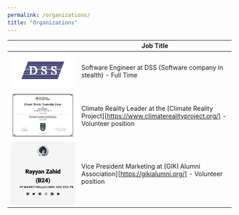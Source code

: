 ```yaml
---
permalink: /organizations/
title: "Organizations"
---
```


|                                                                                    | Job Title                                                                  |                                                                                                                                                                            
|------------------------------------------------------------------------------------|----------------------------------------------------------------------------|
| ![DSS Software Engineer](/assets/images/organizations/DSS-Software.jpg)| Software Engineer at DSS (Software company in stealth) - Full Time |
| ![Climate Reality Leader](/assets/images/organizations/Climate-Reality-Leader.jpg) | Climate Reality Leader at the [Climate Reality Project][https://www.climaterealityproject.org/] - Volunteer position |
| ![Vice President Marketing](/assets/images/organizations/VP-Marketing-GIKIAA.jpg) | Vice President Marketing at [GIKI Alumni Association][https://gikialumni.org/] - Volunteer position |
